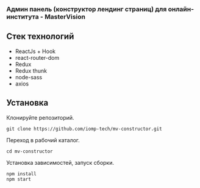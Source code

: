 ### Админ панель (конструктор лендинг страниц) для онлайн-института - MasterVision

## Стек технологий

* ReactJs + Hook
* react-router-dom
* Redux
* Redux thunk
* node-sass
* axios

## Установка
Клонируйте репозиторий.
```
git clone https://github.com/iomp-tech/mv-constructor.git
```

Переход в рабочий каталог.
```
cd mv-constructor
```

Установка зависимостей, запуск сборки.
```
npm install
npm start
```
